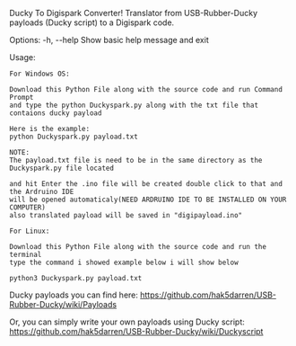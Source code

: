Ducky To Digispark Converter!
Translator from USB-Rubber-Ducky payloads (Ducky script) to a Digispark code.

Options:
  -h, --help            Show basic help message and exit

Usage:

    For Windows OS:
    
    Download this Python File along with the source code and run Command Prompt
    and type the python Duckyspark.py along with the txt file that contaions ducky payload
    
    Here is the example:
    python Duckyspark.py payload.txt
    
    NOTE:
    The payload.txt file is need to be in the same directory as the Duckyspark.py file located
    
    and hit Enter the .ino file will be created double click to that and the Ardruino IDE
    will be opened automaticaly(NEED ARDRUINO IDE TO BE INSTALLED ON YOUR COMPUTER)
    also translated payload will be saved in "digipayload.ino"

    For Linux:
	
    Download this Python File along with the source code and run the terminal
    type the command i showed example below i will show below
    
    python3 Duckyspark.py payload.txt
    
Ducky payloads you can find here:
https://github.com/hak5darren/USB-Rubber-Ducky/wiki/Payloads

Or, you can simply write your own payloads using Ducky script:
https://github.com/hak5darren/USB-Rubber-Ducky/wiki/Duckyscript
